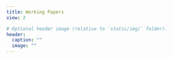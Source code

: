 ```yaml
---
title: Working Papers
view: 2

# Optional header image (relative to `static/img/` folder).
header:
  caption: ""
  image: ""
---
```


